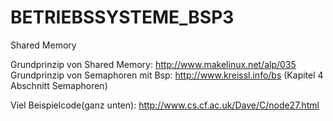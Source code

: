 # BETRIEBSSYSTEME_BSP3
Shared Memory

Grundprinzip von Shared Memory: http://www.makelinux.net/alp/035
Grundprinzip von Semaphoren mit Bsp: http://www.kreissl.info/bs (Kapitel 4 Abschnitt Semaphoren) 


Viel Beispielcode(ganz unten): http://www.cs.cf.ac.uk/Dave/C/node27.html
